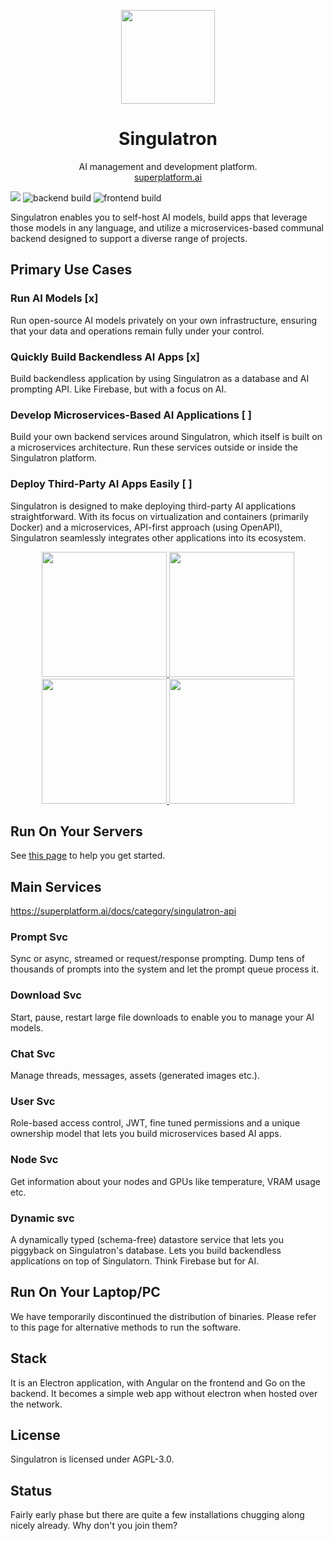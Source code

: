 <p align="center">
  <img width="150px" src="https://singulatron.com/assets/logo_circled_grey.svg?v=1" />
  <div align="center">
    <span>
      <h1>Singulatron</h1>
    </span>
    <div>AI management and development platform.</div>
    <div>
      <a href="https://superplatform.ai">superplatform.ai</a> 
    </div>
  </div>
</p>

[![](https://dcbadge.limes.pink/api/server/https://discord.gg/eRXyzeXEvM)](https://discord.gg/eRXyzeXEvM)
![backend build](https://github.com/singulatron/singulatron/actions/workflows/backend-build-github.yaml/badge.svg)
![frontend build](https://github.com/singulatron/singulatron/actions/workflows/frontend-container-build-github.yaml/badge.svg)

Singulatron enables you to self-host AI models, build apps that leverage those models in any language, and utilize a microservices-based communal backend designed to support a diverse range of projects.

## Primary Use Cases

### Run AI Models [x]

Run open-source AI models privately on your own infrastructure, ensuring that your data and operations remain fully under your control.

### Quickly Build Backendless AI Apps [x]

Build backendless application by using Singulatron as a database and AI prompting API. Like Firebase, but with a focus on AI.

### Develop Microservices-Based AI Applications [ ]

Build your own backend services around Singulatron, which itself is built on a microservices architecture. Run these services outside or inside the Singulatron platform.

### Deploy Third-Party AI Apps Easily [ ]

Singulatron is designed to make deploying third-party AI applications straightforward. With its focus on virtualization and containers (primarily Docker) and a microservices, API-first approach (using OpenAPI), Singulatron seamlessly integrates other applications into its ecosystem.

<p align="center">
  <a href="https://singulatron.com/assets/chat.png?refresh=3" target="_blank">
    <img width="200px" src="https://singulatron.com/assets/thumbnail/chat.png?refresh=3" />
  </a>
  <a href="https://singulatron.com/assets/model-explorer.png?refresh=3" target="_blank">
    <img width="200px" src="https://singulatron.com/assets/thumbnail/model-explorer.png?refresh=3" />
  </a>
  <a href="https://singulatron.com/assets/permissions.png?refresh=3" target="_blank">
    <img width="200px" src="https://singulatron.com/assets/thumbnail/permissions.png?refresh=3" />
  </a>
  <a href="https://singulatron.com/assets/api.png?refresh=3" target="_blank">
    <img width="200px" src="https://singulatron.com/assets/thumbnail/api.png?refresh=3" />
  </a>
</p>

## Run On Your Servers

See [this page](https://superplatform.ai/docs/category/running) to help you get started.

## Main Services

https://superplatform.ai/docs/category/singulatron-api

### Prompt Svc

Sync or async, streamed or request/response prompting. Dump tens of thousands of prompts into the system and let the prompt queue process it.

### Download Svc

Start, pause, restart large file downloads to enable you to manage your AI models.

### Chat Svc

Manage threads, messages, assets (generated images etc.).

### User Svc

Role-based access control, JWT, fine tuned permissions and a unique ownership model that lets you build microservices based AI apps.

### Node Svc

Get information about your nodes and GPUs like temperature, VRAM usage etc.

### Dynamic svc

A dynamically typed (schema-free) datastore service that lets you piggyback on Singulatron's database. Lets you build backendless applications on top of Singulatorn. Think Firebase but for AI.

## Run On Your Laptop/PC

We have temporarily discontinued the distribution of binaries. Please refer to this page for alternative methods to run the software.

## Stack

It is an Electron application, with Angular on the frontend and Go on the backend. It becomes a simple web app without electron when hosted over the network.

## License

Singulatron is licensed under AGPL-3.0.

## Status

Fairly early phase but there are quite a few installations chugging along nicely already. Why don't you join them?

